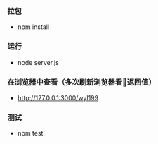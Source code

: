 ### 拉包
- npm install

### 运行
- node server.js

### 在浏览器中查看（多次刷新浏览器看返回值）
- http://127.0.0.1:3000/wyl199

### 测试
- npm test